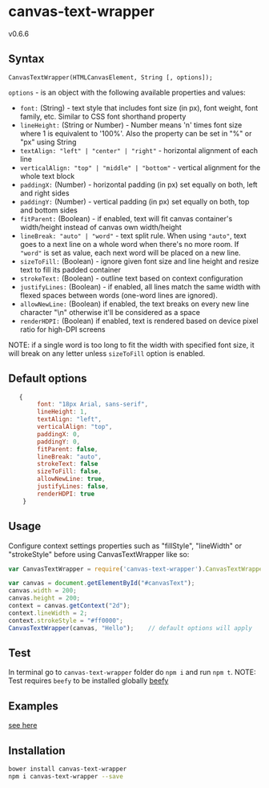 canvas-text-wrapper
=================
v0.6.6


## Syntax
```
CanvasTextWrapper(HTMLCanvasElement, String [, options]);
```

```options``` - is an object with the following available properties and values:

- ```font:``` (String) - text style that includes font size (in px), font weight, font family, etc. Similar to CSS font
 shorthand property
- ```lineHeight:``` (String or Number) - Number means 'n' times font size where 1 is equivalent to '100%'. Also the property can be set in "%" or "px" using String
- ```textAlign: "left" | "center" | "right"``` - horizontal alignment of each line
- ```verticalAlign: "top" | "middle" | "bottom"``` - vertical alignment for the whole text block
- ```paddingX:``` (Number) - horizontal padding (in px) set equally on both, left and right sides
- ```paddingY:``` (Number) - vertical padding (in px) set equally on both, top and bottom sides
- ```fitParent:``` (Boolean) - if enabled, text will fit canvas container's width/height instead of canvas own 
width/height
- ```lineBreak: "auto" | "word"``` - text split rule. When using ```"auto"```, text goes to a next line on a whole word when there's no more room. If ```"word"``` is set as value, each next word will be placed on a new line.
- ```sizeToFill:``` (Boolean) - ignore given font size and line height and resize text to fill its padded container
- ```strokeText:``` (Boolean) - outline text based on context configuration
- ```justifyLines:``` (Boolean) - if enabled, all lines match the same width with flexed spaces between words (one-word lines are ignored).
- ```allowNewLine:``` (Boolean) if enabled, the text breaks on every new line character "\n" otherwise it'll be considered as a space
- ```renderHDPI:``` (Boolean) if enabled, text is rendered based on device pixel ratio for high-DPI screens

NOTE: if a single word is too long to fit the width with specified font size, it will break on any letter unless ```sizeToFill``` option is enabled.

## Default options
```javascript
   { 
        font: "18px Arial, sans-serif",
        lineHeight: 1,
        textAlign: "left",
        verticalAlign: "top",
        paddingX: 0,
        paddingY: 0,
        fitParent: false,
        lineBreak: "auto",
        strokeText: false
        sizeToFill: false,
        allowNewLine: true,
        justifyLines: false,
        renderHDPI: true
    }
```

## Usage
Configure context settings properties such as "fillStyle", "lineWidth" or "strokeStyle" before using CanvasTextWrapper like so:

```javascript
var CanvasTextWrapper = require('canvas-text-wrapper').CanvasTextWrapper;

var canvas = document.getElementById("#canvasText");
canvas.width = 200;
canvas.height = 200;
context = canvas.getContext("2d");
context.lineWidth = 2;
context.strokeStyle = "#ff0000";
CanvasTextWrapper(canvas, "Hello");    // default options will apply
```

## Test
In terminal go to ```canvas-text-wrapper``` folder do ```npm i``` and run ```npm t```. 
NOTE: Test requires ```beefy``` to be installed globally [beefy](http://didact.us/beefy/)

## Examples
[see here](http://namniak.github.io/canvas-text-wrapper/)

## Installation
```sh
bower install canvas-text-wrapper
npm i canvas-text-wrapper --save
```